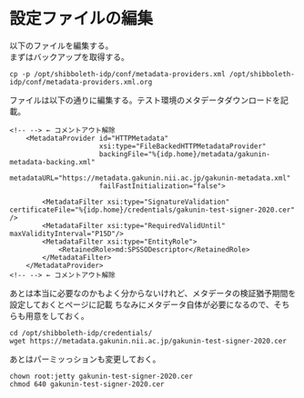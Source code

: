 # 設定ファイルの編集
以下のファイルを編集する。   
まずはバックアップを取得する。
```bash:
cp -p /opt/shibboleth-idp/conf/metadata-providers.xml /opt/shibboleth-idp/conf/metadata-providers.xml.org
```
ファイルは以下の通りに編集する。テスト環境のメタデータダウンロードを記載。
```bash:
<!-- --> ← コメントアウト解除
    <MetadataProvider id="HTTPMetadata"
                      xsi:type="FileBackedHTTPMetadataProvider"
                      backingFile="%{idp.home}/metadata/gakunin-metadata-backing.xml"
                      metadataURL="https://metadata.gakunin.nii.ac.jp/gakunin-metadata.xml"
                      failFastInitialization="false">

        <MetadataFilter xsi:type="SignatureValidation" certificateFile="%{idp.home}/credentials/gakunin-test-signer-2020.cer" />
        <MetadataFilter xsi:type="RequiredValidUntil" maxValidityInterval="P15D"/>
        <MetadataFilter xsi:type="EntityRole">
            <RetainedRole>md:SPSSODescriptor</RetainedRole>
        </MetadataFilter>
    </MetadataProvider>
<!-- --> ← コメントアウト解除
```
あとは本当に必要なのかもよく分からないけれど、メタデータの検証猶予期間を設定しておくとページに記載
ちなみにメタデータ自体が必要になるので、そちらも用意をしておく。
```bash:
cd /opt/shibboleth-idp/credentials/
wget https://metadata.gakunin.nii.ac.jp/gakunin-test-signer-2020.cer
```
あとはパーミッっションも変更しておく。
```bash:
chown root:jetty gakunin-test-signer-2020.cer
chmod 640 gakunin-test-signer-2020.cer
```
